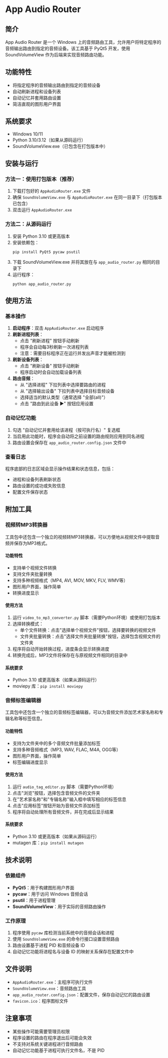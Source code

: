 # App Audio Router

## 简介

App Audio Router 是一个 Windows 上的音频路由工具，允许用户将特定程序的音频输出路由到指定的音频设备。该工具基于 PyQt5 开发，使用 SoundVolumeView 作为后端来实现音频路由功能。

## 功能特性

- 将指定程序的音频输出路由到指定的音频设备
- 自动刷新进程和设备列表
- 自动记忆并套用路由设置
- 简洁直观的图形用户界面

## 系统要求

- Windows 10/11
- Python 3.10/3.12（如果从源码运行）
- SoundVolumeView.exe（已包含在打包版本中）

## 安装与运行

### 方法一：使用打包版本（推荐）

1. 下载打包好的 `AppAudioRouter.exe` 文件
2. 确保 `SoundVolumeView.exe` 与 `AppAudioRouter.exe` 在同一目录下（打包版本已包含）
3. 双击运行 `AppAudioRouter.exe`

### 方法二：从源码运行

1. 安装 Python 3.10 或更高版本
2. 安装依赖包：
   ```
   pip install PyQt5 pycaw psutil
   ```
3. 下载 SoundVolumeView.exe 并将其放在与 `app_audio_router.py` 相同的目录下
4. 运行程序：
   ```
   python app_audio_router.py
   ```

## 使用方法

### 基本操作

1. **启动程序**：双击 `AppAudioRouter.exe` 启动程序
2. **刷新进程列表**：
   - 点击 "刷新进程" 按钮手动刷新
   - 程序会自动每3秒刷新一次进程列表
   - 注意：需要目标程序正在运行并发出声音才能被检测到
3. **刷新设备列表**：
   - 点击 "刷新设备" 按钮手动刷新
   - 程序启动时会自动加载设备列表
4. **路由音频**：
   - 从 "选择进程" 下拉列表中选择要路由的进程
   - 从 "选择输出设备" 下拉列表中选择目标音频设备
   - 选择适当的默认类型（通常选择 "全部(all)"）
   - 点击 "路由到此设备 ▶" 按钮应用设置

### 自动记忆功能

1. 勾选 "自动记忆并套用给该进程（按可执行名）" 复选框
2. 当启用此功能时，程序会自动将之前设置的路由规则应用到同名进程
3. 路由设置会保存在 `app_audio_router.config.json` 文件中

### 查看日志

程序底部的日志区域会显示操作结果和状态信息，包括：
- 进程和设备列表刷新状态
- 路由设置的成功或失败信息
- 配置文件保存状态

## 附加工具

### 视频转MP3转换器

工具包中还包含一个独立的视频转MP3转换器，可以方便地从视频文件中提取音频并保存为MP3格式。

#### 功能特性

- 支持单个视频文件转换
- 支持文件夹批量转换
- 支持多种视频格式（MP4, AVI, MOV, MKV, FLV, WMV等）
- 图形用户界面，操作简单
- 转换进度显示

#### 使用方法

1. 运行 `video_to_mp3_converter.py` 脚本（需要Python环境）或使用打包版本
2. 选择转换模式：
   - 单个文件转换：点击"选择单个视频文件"按钮，选择要转换的视频文件
   - 文件夹批量转换：点击"选择文件夹批量转换"按钮，选择包含视频文件的文件夹
3. 程序将自动开始转换过程，进度条会显示转换进度
4. 转换完成后，MP3文件将保存在与原视频文件相同的目录中

#### 系统要求

- Python 3.10 或更高版本（如果从源码运行）
- moviepy 库：`pip install moviepy`

### 音频标签编辑器

工具包中还包含一个独立的音频标签编辑器，可以为音频文件添加艺术家名称和专辑名称等标签信息。

#### 功能特性

- 支持为文件夹中的多个音频文件批量添加标签
- 支持多种音频格式（MP3, WAV, FLAC, M4A, OGG等）
- 图形用户界面，操作简单
- 标签编辑进度显示

#### 使用方法

1. 运行 `audio_tag_editor.py` 脚本（需要Python环境）
2. 点击"浏览"按钮，选择包含音频文件的文件夹
3. 在"艺术家名称"和"专辑名称"输入框中填写相应的标签信息
4. 点击"应用标签"按钮开始为音频文件添加标签
5. 程序将自动处理所有音频文件，并在完成后显示结果

#### 系统要求

- Python 3.10 或更高版本（如果从源码运行）
- mutagen 库：`pip install mutagen`

## 技术说明

### 依赖组件

- **PyQt5**：用于构建图形用户界面
- **pycaw**：用于访问 Windows 音频会话
- **psutil**：用于进程管理
- **SoundVolumeView**：用于实际的音频路由操作

### 工作原理

1. 程序使用 `pycaw` 库检测当前系统中的音频会话和进程
2. 使用 `SoundVolumeView.exe` 的命令行接口设置音频路由
3. 路由设置基于进程 PID 和音频设备 ID
4. 自动记忆功能将进程名与设备 ID 的映射关系保存在配置文件中

## 文件说明

- `AppAudioRouter.exe`：主程序可执行文件
- `SoundVolumeView.exe`：音频路由工具
- `app_audio_router.config.json`：配置文件，保存自动记忆的路由设置
- `favicon.ico`：程序图标文件

## 注意事项

- 某些操作可能需要管理员权限
- 程序设置的路由在程序退出后可能会失效
- 不支持对系统关键进程进行音频路由
- 自动记忆功能基于进程可执行文件名，不是 PID
